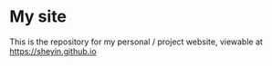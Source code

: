 # My site
This is the repository for my personal / project website, viewable at https://sheyin.github.io

